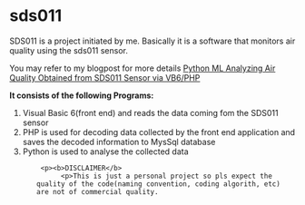 # sds011
SDS011 is a project initiated by me. Basically it is a software that monitors air quality using the sds011 sensor.

<p>You may refer to my blogpost for more details <a href="https://pythondatascienceprojectsblog.blogspot.com/2022/02/python-ml-analyzing-air-quality.html">Python ML Analyzing Air Quality Obtained from SDS011 Sensor via VB6/PHP</a> 
<p><b>It consists of the following Programs:</b></p>
<ol> <li>Visual Basic 6(front end) and reads the data coming fom the SDS011 sensor</li> 
     <li> PHP is used for decoding data collected by the front end application and saves the decoded information to MysSql database</li>
     <li>Python is used to analyse the collected data</li>
<ol>    
     
     <p><b>DISCLAIMER</b>
          <p>This is just a personal project so pls expect the quality of the code(naming convention, coding algorith, etc) are not of commercial quality.


